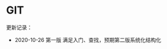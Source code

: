 <!--
 * @Author: JDR
 * @Date: 2020-08-03 11:05:22
 * @LastEditTime: 2020-10-26 17:05:06
 * @LastEditors: Please set LastEditors
 * @Description: In User Settings Edit
 * @FilePath: \JDR_Blog\docs\zh-cn\README.md
--> 
# GIT

更新记录：
 - 2020-10-26 第一版 满足入门、查找，预期第二版系统化结构化